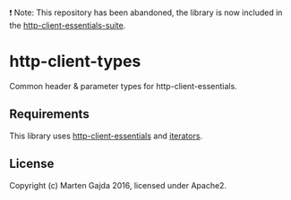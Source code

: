 :exclamation:  Note: This repository has been abandoned, the library is now included in the [http-client-essentials-suite](https://github.com/dmfs/http-client-essentials-suite).

# http-client-types

Common header & parameter types for http-client-essentials.

## Requirements

This library uses [http-client-essentials](https://github.com/dmfs/http-client-essentials) and [iterators](https://github.com/dmfs/iterators).

## License

Copyright (c) Marten Gajda 2016, licensed under Apache2.


